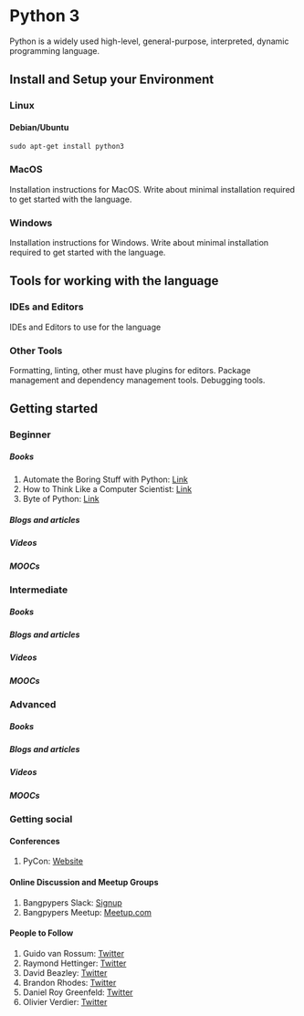 # Python 3

Python is a widely used high-level, general-purpose, interpreted, dynamic programming language.

## Install and Setup your Environment

### Linux

#### Debian/Ubuntu

`sudo apt-get install python3`


### MacOS

Installation instructions for MacOS. Write about minimal installation required to get started with the language.

### Windows

Installation instructions for Windows. Write about minimal installation required to get started with the language.



## Tools for working with the language

### IDEs and Editors

IDEs and Editors to use for the language 

### Other Tools

Formatting, linting, other must have plugins for editors. Package management and dependency management tools. Debugging tools.

## Getting started

### Beginner

##### Books

1. Automate the Boring Stuff with Python: [Link](https://automatetheboringstuff.com/)
2. How to Think Like a Computer Scientist: [Link](http://interactivepython.org/runestone/static/thinkcspy/index.html)
3. Byte of Python: [Link](https://python.swaroopch.com/)

##### Blogs and articles

##### Videos

##### MOOCs

### Intermediate

##### Books

##### Blogs and articles

##### Videos

##### MOOCs

### Advanced

##### Books

##### Blogs and articles

##### Videos

##### MOOCs

### Getting social


#### Conferences

1. PyCon: [Website](https://in.pycon.org/)

#### Online Discussion and Meetup Groups

1. Bangpypers Slack: [Signup](http://bangpypers.herokuapp.com/)
2. Bangpypers Meetup: [Meetup.com](http://www.meetup.com/BangPypers/)


#### People to Follow

1. Guido van Rossum: [Twitter](https://twitter.com/gvanrossum)
2. Raymond Hettinger: [Twitter](https://twitter.com/raymondh)
3. David Beazley: [Twitter](https://twitter.com/dabeaz)
4. Brandon Rhodes: [Twitter](https://twitter.com/brandon_rhodes)
5. Daniel Roy Greenfeld: [Twitter](https://twitter.com/pydanny)
6. Olivier Verdier: [Twitter](https://twitter.com/OlivierVerdier)
